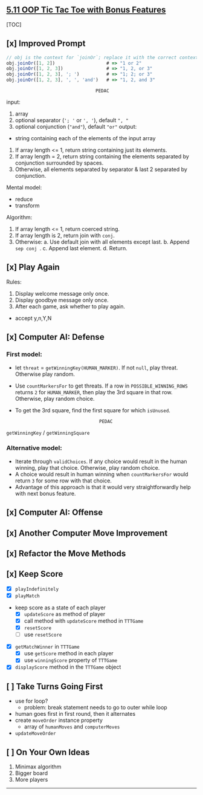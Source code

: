 ## [5.11 OOP Tic Tac Toe with Bonus Features](https://launchschool.com/lessons/93a83d87/assignments/9123ba93)

[TOC]

## [x] Improved Prompt

```javascript
// obj is the context for `joinOr`; replace it with the correct context.
obj.joinOr([1, 2])                   # => "1 or 2"
obj.joinOr([1, 2, 3])                # => "1, 2, or 3"
obj.joinOr([1, 2, 3], '; ')          # => "1; 2; or 3"
obj.joinOr([1, 2, 3], ', ', 'and')   # => "1, 2, and 3"
```

                                     PEDAC
input:
  1. array
  2. optional separator (`'; '` or `', '`), default `", "`
  3. optional conjunction (`"and"`), default `"or"`
output:
  - string containing each of the elements of the input array
  1. If array length <= 1, return string containing just its elements.
  2. If array length = 2, return string containing the elements separated by conjunction surrounded by spaces. 
  3. Otherwise, all elements separated by separator & last 2 separated by conjunction.

Mental model:
- reduce
- transform

Algorithm:
1. If array length <= 1, return coerced string.
2. If array length is 2, return join with ` conj `.
3. Otherwise:
   a. Use default join with all elements except last.
   b. Append `sep conj `.
   c. Append last element.
   d. Return.

## [x] Play Again

Rules:
1. Display welcome message only once.
2. Display goodbye message only once.
3. After each game, ask whether to play again.
  - accept y,n,Y,N

## [x] Computer AI: Defense

### First model:

- let `threat` = `getWinningKey(HUMAN_MARKER)`. If not `null`, play threat. Otherwise play random. 
- Use `countMarkersFor` to get threats. If a row in `POSSIBLE_WINNING_ROWS` returns `2` for `HUMAN_MARKER`, then play the 3rd square in that row. Otherwise, play random choice.
- To get the 3rd square, find the first square for which `isUnused`.

                                     PEDAC

`getWinningKey` / `getWinningSquare`

### Alternative model:

- Iterate through `validChoices`. If any choice would result in the human winning, play that choice. Otherwise, play random choice.
- A choice would result in human winning when `countMarkersFor` would return `3` for some row with that choice.
- Advantage of this approach is that it would very straightforwardly help with next bonus feature.

## [x] Computer AI: Offense

## [x] Another Computer Move Improvement

## [x] Refactor the Move Methods

## [x] Keep Score

- [x] `playIndefinitely`
- [x] `playMatch`
- keep score as a state of each player
  - [x] `updateScore` as method of player
  - [x] call method with `updateScore` method in `TTTGame`
  - [x] `resetScore`
  - [ ] use `resetScore`
- [x] `getMatchWinner` in `TTTGame`
  - [x] use `getScore` method in each player
  - [x] use `winningScore` property of `TTTGame`
- [x] `displayScore` method in the `TTTGame` object

## [ ] Take Turns Going First

- use for loop?
  - problem: break statement needs to go to outer while loop
- human goes first in first round, then it alternates
- create `moveOrder` instance property
  - array of `humanMoves` and `computerMoves`
- `updateMoveOrder`

## [ ] On Your Own Ideas

1. Minimax algorithm
2. Bigger board
3. More players

---
